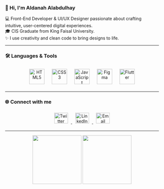 ### 👋 Hi, I'm Aldanah Alabdulhay

💻 Front-End Developer & UI/UX Designer passionate about crafting intuitive, user-centered digital experiences.  
🎓 CIS Graduate from King Faisal University.  
✨ I use creativity and clean code to bring designs to life.

---

### 🛠 Languages & Tools  

<p align="center">
  <img src="https://cdn.jsdelivr.net/gh/devicons/devicon/icons/html5/html5-original.svg" width="50" height="50" alt="HTML5" style="margin: 10px;" />
  <img src="https://cdn.jsdelivr.net/gh/devicons/devicon/icons/css3/css3-original.svg" width="50" height="50" alt="CSS3" style="margin: 10px;" />
  <img src="https://cdn.jsdelivr.net/gh/devicons/devicon/icons/javascript/javascript-original.svg" width="50" height="50" alt="JavaScript" style="margin: 10px;" />
  <img src="https://cdn.jsdelivr.net/gh/devicons/devicon/icons/figma/figma-original.svg" width="50" height="50" alt="Figma" style="margin: 10px;" />
  <img src="https://cdn.jsdelivr.net/gh/devicons/devicon/icons/flutter/flutter-original.svg" width="50" height="50" alt="Flutter" style="margin: 10px;" />
</p>

---

### 🌐 Connect with me

<p align="center">
  <a href="https://x.com/Dan_abd20" target="_blank">
    <img src="https://raw.githubusercontent.com/rahuldkjain/github-profile-readme-generator/master/src/images/icons/Social/twitter.svg" alt="Twitter" height="35" width="45" style="margin: 10px;" />
  </a>
  <a href="https://www.linkedin.com/in/YourLinkedInUsername/" target="_blank">
    <img src="https://raw.githubusercontent.com/rahuldkjain/github-profile-readme-generator/master/src/images/icons/Social/linked-in-alt.svg" alt="LinkedIn" height="35" width="45" style="margin: 10px;" />
  </a>
  <a href="mailto:dan_abd20@hotmail.com" target="_blank">
    <img src="https://cdn-icons-png.flaticon.com/512/732/732200.png" alt="Email" height="35" width="45" style="margin: 10px;" />
  </a>
</p>

---

<p align="center">
  <img src="https://github-readme-stats.vercel.app/api?username=Aldanah20&show_icons=true&theme=github_dark&hide_border=true" height="160px" />
  <img src="https://github-readme-stats.vercel.app/api/top-langs/?username=Aldanah20&layout=compact&theme=github_dark&hide_border=true&langs_count=4&custom_title=My%20Main%20Languages&hide=c%2B%2B,python,java,CMake" height="160px" />
</p>



